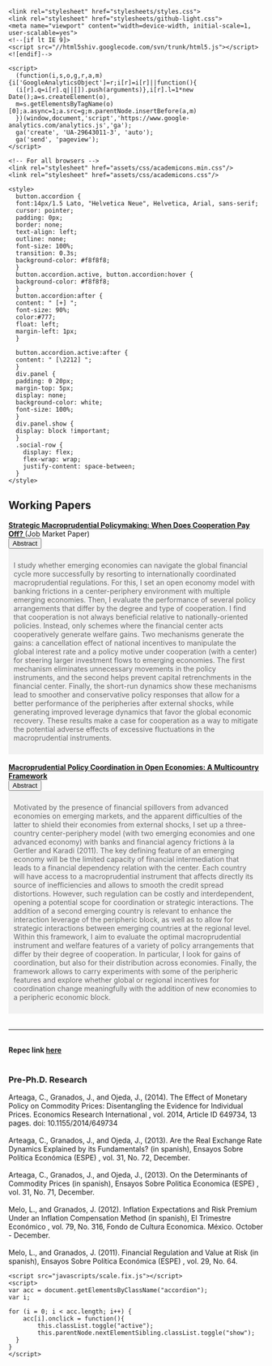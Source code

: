 <html lang="en">
  <head>
  <script src="https://use.fontawesome.com/baff6f55f5.js"></script>
    <meta charset="utf-8">
    <meta http-equiv="X-UA-Compatible" content="IE=edge">
    <title>Camilo Granados</title>

    <link rel="stylesheet" href="stylesheets/styles.css">
    <link rel="stylesheet" href="stylesheets/github-light.css">
    <meta name="viewport" content="width=device-width, initial-scale=1, user-scalable=yes">
    <!--[if lt IE 9]>
    <script src="//html5shiv.googlecode.com/svn/trunk/html5.js"></script>
    <![endif]-->

    <script>
      (function(i,s,o,g,r,a,m){i['GoogleAnalyticsObject']=r;i[r]=i[r]||function(){
      (i[r].q=i[r].q||[]).push(arguments)},i[r].l=1*new Date();a=s.createElement(o),
      m=s.getElementsByTagName(o)[0];a.async=1;a.src=g;m.parentNode.insertBefore(a,m)
      })(window,document,'script','https://www.google-analytics.com/analytics.js','ga');
      ga('create', 'UA-29643011-3', 'auto');
      ga('send', 'pageview');
    </script>

    <!-- For all browsers -->
    <link rel="stylesheet" href="assets/css/academicons.min.css"/>
    <link rel="stylesheet" href="assets/css/academicons.css"/>
    
    <style>
      button.accordion {
      font:14px/1.5 Lato, "Helvetica Neue", Helvetica, Arial, sans-serif;
      cursor: pointer;
      padding: 0px;
      border: none;
      text-align: left;
      outline: none;
      font-size: 100%;
      transition: 0.3s;
      background-color: #f8f8f8;
      }
      button.accordion.active, button.accordion:hover {
      background-color: #f8f8f8;
      }
      button.accordion:after {
      content: " [+] ";
      font-size: 90%;
      color:#777;
      float: left;
      margin-left: 1px;
      }

      button.accordion.active:after {
      content: " [\2212] ";
      }
      div.panel {
      padding: 0 20px;
      margin-top: 5px;
      display: none;
      background-color: white;
      font-size: 100%;
      }
      div.panel.show {
      display: block !important;
      }
      .social-row {
        display: flex;
        flex-wrap: wrap;
        justify-content: space-between;
      }
    </style>
  </head>
  <body>

<h2><a id="recent-papers-updated" class="anchor" href="#workingpapers" aria-hidden="true"><span class="octicon octicon-link"></span></a>Working Papers</h2>
<p style="margin:0"> 
<a style="margin:0; font-size:100%; font-weight:bold" href="files/papers/MaPDynamic.pdf">Strategic Macroprudential Policymaking: When Does Cooperation Pay Off? </a>  
(Job Market Paper)
<br><button class="accordion">
      Abstract
    </button>
    <div class="panel" style="background-color: #F1F1F1; color: #666; padding: 10px;"><p> I study whether emerging economies can navigate the global financial cycle more successfully by resorting to internationally coordinated macroprudential regulations. For this, I set an open economy model with banking frictions in a center-periphery environment with multiple emerging economies. Then, I evaluate the performance of several policy arrangements that differ by the degree and type of cooperation. I find that cooperation is not always beneficial relative to nationally-oriented policies. Instead, only schemes where the financial center acts cooperatively generate welfare gains. Two mechanisms generate the gains: a cancellation effect of national incentives to manipulate the global interest rate and a policy motive under cooperation (with a center) for steering larger investment flows to emerging economies. The first mechanism eliminates unnecessary movements in the policy instruments, and the second helps prevent capital retrenchments in the financial center. Finally, the short-run dynamics show these mechanisms lead to smoother and conservative policy responses that allow for a better performance of the peripheries after external shocks, while generating improved leverage dynamics that favor the global economic recovery. These results make a case for cooperation as a way to mitigate the potential adverse effects of excessive fluctuations in the macroprudential instruments.
<br></p></div>
<br>

<p style="margin:0"> <a style="margin:0; font-size:100%; font-weight:bold" href="files/papers/MaPToyStatic.pdf">Macroprudential Policy Coordination in Open Economies: A Multicountry Framework</a> <br><button class="accordion"> 
    Abstract   
    </button>   
    <div class="panel" style="background-color: #F1F1F1; color: #666; padding: 10px;"><p> Motivated by the presence of financial spillovers from advanced economies on emerging markets, and the apparent difficulties of the latter to shield their economies from external shocks, I set up a three-country center-periphery model (with two emerging economies and one advanced economy) with banks and financial agency frictions à la Gertler and Karadi (2011). The key defining feature of an emerging economy will be the limited capacity of financial intermediation that leads to a financial dependency relation with the center. Each country will have access to a macroprudential instrument that affects directly its source of inefficiencies and allows to smooth the credit spread distortions. However, such regulation can be costly and interdependent, opening a potential scope for
coordination or strategic interactions. The addition of a second emerging country is relevant to enhance the interaction leverage of the peripheric block, as well
as to allow for strategic interactions between emerging countries at the regional level. Within this framework, I aim to evaluate the optimal macroprudential
instrument and welfare features of a variety of policy arrangements that differ by their degree of cooperation. In particular, I look for gains of coordination, but also
for their distribution across economies. Finally, the framework allows to carry experiments with some of the peripheric features and explore whether global or
regional incentives for coordination change meaningfully with the addition of new economies to a peripheric economic block. </p></div>

<br>
<hr>
<br>
<b>Repec link <a style="margin:0; font-size:100%; font-weight:bold" href="https://ideas.repec.org/f/pgr313.html">here</a></b> 
<br>
<br>

<h3><a id="pre-phd-publications-updated" class="anchor" href="#publicationsPrePhd" aria-hidden="true"><span class="octicon octicon-link"></span></a>Pre-Ph.D. Research</h3>
<p style="margin:0">
Arteaga, C., Granados, J., and Ojeda, J., (2014). The Effect of Monetary Policy on Commodity Prices: Disentangling the Evidence for Individual Prices. <it> Economics Research International </it>, vol. 2014, Article ID 649734, 13 pages. doi: 10.1155/2014/649734
<br>
<br>Arteaga, C., Granados, J., and Ojeda, J., (2013). Are the Real Exchange Rate Dynamics Explained by its Fundamentals? (in spanish), <it> Ensayos Sobre Política Económica (ESPE) </it>, vol. 31, No. 72, December. 
<br>
<br> Arteaga, C., Granados, J., and Ojeda, J., (2013). On the Determinants of Commodity Prices (in spanish), <it> Ensayos Sobre Politica Economica (ESPE) </it>, vol. 31, No. 71, December.
<br>
<br> Melo, L., and Granados, J. (2012). Inflation Expectations and Risk Premium Under an Inflation Compensation Method (in spanish), <it> El Trimestre Económico </it>, vol. 79, No. 316,
Fondo de Cultura Economica. México. October - December.
<br>
<br> Melo, L., and Granados, J. (2011). Financial Regulation and Value at Risk (in spanish), <it>Ensayos Sobre Política Económica (ESPE) </it>, vol. 29, No. 64.
</p>



    <script src="javascripts/scale.fix.js"></script>
    <script> 
    var acc = document.getElementsByClassName("accordion");
    var i;

    for (i = 0; i < acc.length; i++) {
        acc[i].onclick = function(){
            this.classList.toggle("active");
            this.parentNode.nextElementSibling.classList.toggle("show");
      }
    }
    </script>
 </body>
</html>
